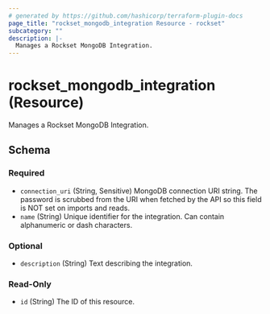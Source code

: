 ```yaml
---
# generated by https://github.com/hashicorp/terraform-plugin-docs
page_title: "rockset_mongodb_integration Resource - rockset"
subcategory: ""
description: |-
  Manages a Rockset MongoDB Integration.
---
```


# rockset_mongodb_integration (Resource)

Manages a Rockset MongoDB Integration.



<!-- schema generated by tfplugindocs -->
## Schema

### Required

- `connection_uri` (String, Sensitive) MongoDB connection URI string. The password is scrubbed from the URI when fetched by the API so this field is NOT set on imports and reads.
- `name` (String) Unique identifier for the integration. Can contain alphanumeric or dash characters.

### Optional

- `description` (String) Text describing the integration.

### Read-Only

- `id` (String) The ID of this resource.
